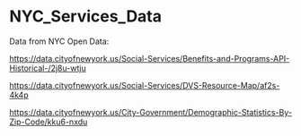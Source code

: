 # NYC_Services_Data

Data from NYC Open Data:

https://data.cityofnewyork.us/Social-Services/Benefits-and-Programs-API-Historical-/2j8u-wtju

https://data.cityofnewyork.us/Social-Services/DVS-Resource-Map/af2s-4k4p

https://data.cityofnewyork.us/City-Government/Demographic-Statistics-By-Zip-Code/kku6-nxdu
